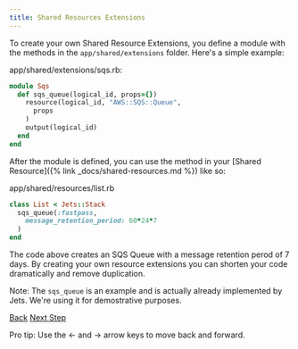 ```yaml
---
title: Shared Resources Extensions
---
```


To create your own Shared Resource Extensions, you define a module with the methods in the `app/shared/extensions` folder.  Here's a simple example:

app/shared/extensions/sqs.rb:

```ruby
module Sqs
  def sqs_queue(logical_id, props={})
    resource(logical_id, "AWS::SQS::Queue",
      props
    )
    output(logical_id)
  end
end
```

After the module is defined, you can use the method in your [Shared Resource]({% link _docs/shared-resources.md %}) like so:

app/shared/resources/list.rb

```ruby
class List < Jets::Stack
  sqs_queue(:fastpass,
    message_retention_period: 60*24*7
  )
end
```

The code above creates an SQS Queue with a message retention perod of 7 days.  By creating your own resource extensions you can shorten your code dramatically and remove duplication.

Note: The `sqs_queue` is an example and is actually already implemented by Jets. We're using it for demostrative purposes.

<a id="prev" class="btn btn-basic" href="{% link _docs/shared-resources-dsl.md %}">Back</a>
<a id="next" class="btn btn-primary" href="{% link _docs/shared-resources-depends-on.md %}">Next Step</a>
<p class="keyboard-tip">Pro tip: Use the <- and -> arrow keys to move back and forward.</p>
